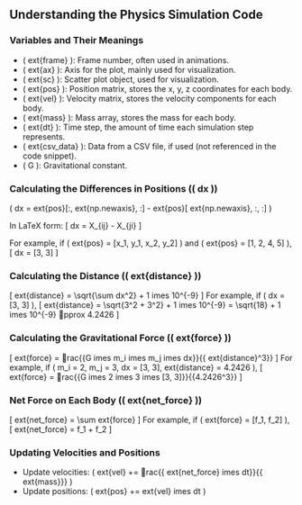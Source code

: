 ## Understanding the Physics Simulation Code

### Variables and Their Meanings
- \( 	ext{frame} \): Frame number, often used in animations.
- \( 	ext{ax} \): Axis for the plot, mainly used for visualization.
- \( 	ext{sc} \): Scatter plot object, used for visualization.
- \( 	ext{pos} \): Position matrix, stores the x, y, z coordinates for each body.
- \( 	ext{vel} \): Velocity matrix, stores the velocity components for each body.
- \( 	ext{mass} \): Mass array, stores the mass for each body.
- \( 	ext{dt} \): Time step, the amount of time each simulation step represents.
- \( 	ext{csv\_data} \): Data from a CSV file, if used (not referenced in the code snippet).
- \( G \): Gravitational constant.

### Calculating the Differences in Positions (\( dx \))
\( dx = 	ext{pos}[:, 	ext{np.newaxis}, :] - 	ext{pos}[	ext{np.newaxis}, :, :] \)

In LaTeX form:
\[ dx = X_{ij} - X_{ji} \]

For example, if \( 	ext{pos} = [x_1, y_1, x_2, y_2] \) and \( 	ext{pos} = [1, 2, 4, 5] \),
\[ dx = [3, 3] \]

### Calculating the Distance (\( 	ext{distance} \))
\[ 	ext{distance} = \sqrt{\sum dx^2} + 1 	imes 10^{-9} \]
For example, if \( dx = [3, 3] \),
\[ 	ext{distance} = \sqrt{3^2 + 3^2} + 1 	imes 10^{-9} = \sqrt{18} + 1 	imes 10^{-9} pprox 4.2426 \]

### Calculating the Gravitational Force (\( 	ext{force} \))
\[ 	ext{force} = rac{{G 	imes m_i 	imes m_j 	imes dx}}{{	ext{distance}^3}} \]
For example, if \( m_i = 2, m_j = 3, dx = [3, 3], 	ext{distance} = 4.2426 \),
\[ 	ext{force} = rac{{G 	imes 2 	imes 3 	imes [3, 3]}}{{4.2426^3}} \]

### Net Force on Each Body (\( 	ext{net\_force} \))
\[ 	ext{net\_force} = \sum 	ext{force} \]
For example, if \( 	ext{force} = [f_1, f_2] \),
\[ 	ext{net\_force} = f_1 + f_2 \]

### Updating Velocities and Positions
- Update velocities: \( 	ext{vel} += rac{{	ext{net\_force} 	imes dt}}{{	ext{mass}}} \)
- Update positions: \( 	ext{pos} += 	ext{vel} 	imes dt \)
